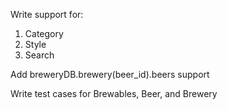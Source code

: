 Write support for:
1. Category   
2. Style    
3. Search    

Add breweryDB.brewery(beer_id).beers support    

Write test cases for Brewables, Beer, and Brewery
